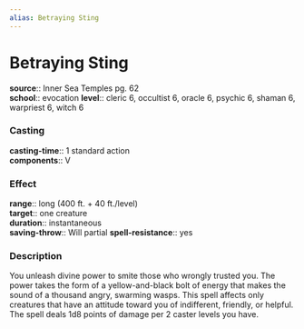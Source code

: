 ```yaml
---
alias: Betraying Sting
---
```


# Betraying Sting 

**source**:: Inner Sea Temples pg. 62  
**school**:: evocation
**level**:: cleric 6, occultist 6, oracle 6, psychic 6, shaman 6, warpriest 6, witch 6

### Casting 

**casting-time**:: 1 standard action  
**components**:: V

### Effect 

**range**:: long (400 ft. + 40 ft./level)  
**target**:: one creature  
**duration**:: instantaneous  
**saving-throw**:: Will partial
**spell-resistance**:: yes

### Description 

You unleash divine power to smite those who wrongly trusted you. The power takes the form of a yellow-and-black bolt of energy that makes the sound of a thousand angry, swarming wasps. This spell affects only creatures that have an attitude toward you of indifferent, friendly, or helpful. The spell deals 1d8 points of damage per 2 caster levels you have.
